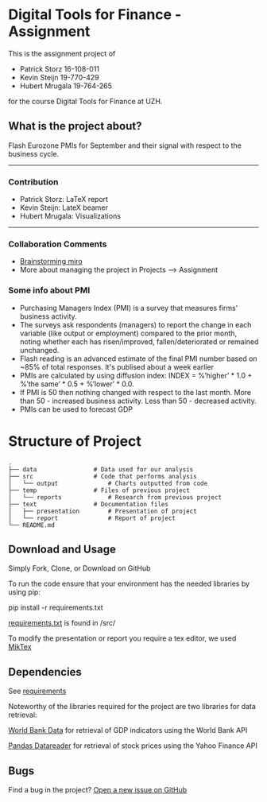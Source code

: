 # Digital Tools for Finance - Assignment

This is the assignment project of
- Patrick Storz  16-108-011
- Kevin Steijn   19-770-429
- Hubert Mrugala 19-764-265

for the course Digital Tools for Finance at UZH.

## What is the project about?

Flash Eurozone PMIs for September and their signal with respect to the business cycle.

* * *
### Contribution
- Patrick Storz: LaTeX report
- Kevin Steijn: LateX beamer
- Hubert Mrugala: Visualizations

* * *
### Collaboration Comments
- [Brainstorming miro](https://miro.com/app/board/o9J_khn4A3g=/)
- More about managing the project in Projects --> Assignment

### Some info about PMI
- Purchasing Managers Index (PMI) is a survey that measures firms' business activity.
- The surveys ask respondents (managers) to report the change in each variable (like output or employment) compared to the prior month, noting whether each has risen/improved, fallen/deteriorated or remained unchanged.
- Flash reading is an advanced estimate of the final PMI number based on ~85% of total responses. It's publised about a week earlier
- PMIs are calculated by using diffusion index: INDEX = %’higher’ * 1.0 + %’the same’ * 0.5 + %’lower’ * 0.0.
- If PMI is 50 then nothing changed with respect to the last month. More than 50 - increased business activity. Less than 50 - decreased activity.
- PMIs can be used to forecast GDP


# Structure of Project

    .
    ├── data                # Data used for our analysis
    ├── src                 # Code that performs analysis
	│   └── output              # Charts outputted from code
	├── temp                # Files of previous project
    │   └── reports             # Research from previous project   
    ├── text                # Documentation files
	│   ├── presentation        # Presentation of project
    │   └── report              # Report of project
    └── README.md
	
## Download and Usage

Simply Fork, Clone, or Download on GitHub

To run the code ensure that your environment has the needed libraries by using pip:

pip install -r requirements.txt

[requirements.txt](https://github.com/patrickrstorz/DTfF_group_project/blob/main/src/requirements.txt) is found in /src/

To modify the presentation or report you require a tex editor, we used [MikTex](https://miktex.org/)

## Dependencies

See [requirements](https://github.com/patrickrstorz/DTfF_group_project/blob/main/src/requirements.txt)

Noteworthy of the libraries required for the project are two libraries for data retrieval:

[World Bank Data](https://github.com/mwouts/world_bank_data) for retrieval of GDP indicators using the World Bank API

[Pandas Datareader](https://github.com/pydata/pandas-datareader) for retrieval of stock prices using the Yahoo Finance API


## Bugs

Find a bug in the project? [Open a new issue on GitHub](https://github.com/patrickrstorz/DTfF_group_project/issues)